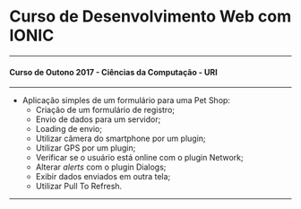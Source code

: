 Curso de Desenvolvimento Web com IONIC
===============================================

--------------------

#### Curso de Outono 2017 - Ciências da Computação - URI

--------------------

- Aplicação simples de um formulário para uma Pet Shop:
	- Criação de um formulário de registro;
	- Envio de dados para um servidor;
	- Loading de envio;
	- Utilizar câmera do smartphone por um plugin;
	- Utilizar GPS por um plugin;
	- Verificar se o usuário está online com o plugin Network;
	- Alterar *alerts* com o plugin Dialogs;
	- Exibir dados enviados em outra tela;
	- Utilizar Pull To Refresh.

--------------------
